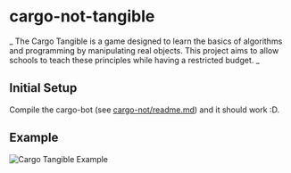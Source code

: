 # cargo-not-tangible

_
The Cargo Tangible is a game designed to learn the basics of algorithms and programming by manipulating real objects. 
This project aims to allow schools to teach these principles while having a restricted budget.
_


## Initial Setup

Compile the cargo-bot (see [cargo-not/readme.md](cargo-not/readme.md)) and it should work :D.

## Example

![Cargo Tangible Example](https://i.imgur.com/wDy8OUA.gif)